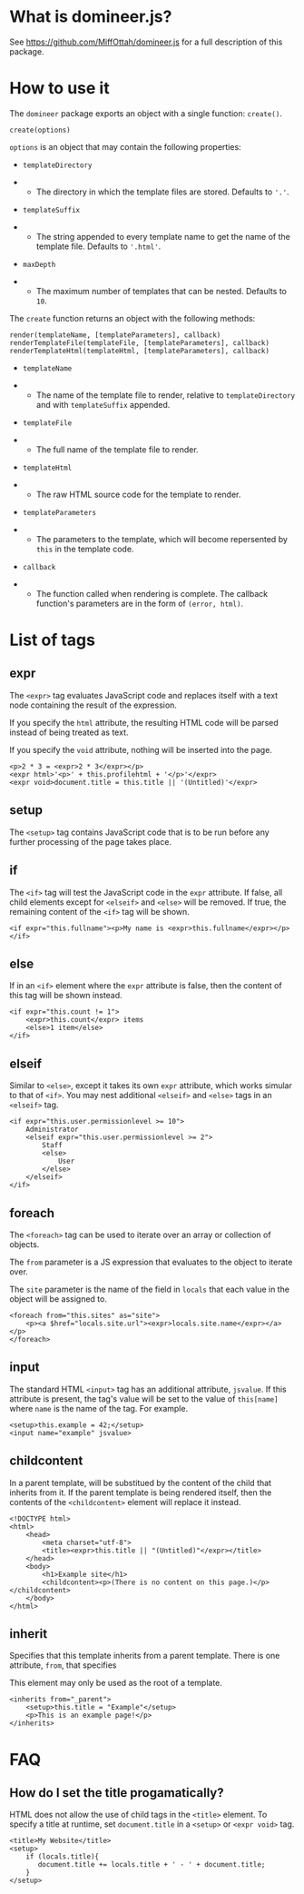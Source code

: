 What is domineer.js?
====================

See https://github.com/MiffOttah/domineer.js for a full description of this
package.

How to use it
=============

The `domineer` package exports an object with a single function: `create()`.

    create(options)

`options` is an object that may contain the following properties:

* `templateDirectory`
* * The directory in which the template files are stored. Defaults to `'.'`.

* `templateSuffix`
* * The string appended to every template name to get the name of the template
    file. Defaults to `'.html'`.

* `maxDepth`
* * The maximum number of templates that can be nested. Defaults to `10`.

The `create` function returns an object with the following methods:

    render(templateName, [templateParameters], callback)
    renderTemplateFile(templateFile, [templateParameters], callback)
    renderTemplateHtml(templateHtml, [templateParameters], callback)

* `templateName`
* * The name of the template file to render, relative to `templateDirectory`
    and with `templateSuffix` appended.

* `templateFile`
* * The full name of the template file to render.

* `templateHtml`
* * The raw HTML source code for the template to render.

* `templateParameters`
* * The parameters to the template, which will become repersented by `this`
    in the template code.

* `callback`
* * The function called when rendering is complete. The callback function's
    parameters are in the form of `(error, html)`.

List of tags
============

expr
----

The `<expr>` tag evaluates JavaScript code and replaces itself with a text node
containing the result of the expression.

If you specify the `html` attribute, the resulting HTML code will be parsed
instead of being treated as text.

If you specify the `void` attribute, nothing will be inserted into the page.

    <p>2 * 3 = <expr>2 * 3</expr></p>
    <expr html>'<p>' + this.profilehtml + '</p>'</expr>
    <expr void>document.title = this.title || '(Untitled)'</expr>

setup
-----

The `<setup>` tag contains JavaScript code that is to be run before any further
processing of the page takes place.

if
--

The `<if>` tag will test the JavaScript code in the `expr` attribute. If false,
all child elements except for `<elseif>` and `<else>` will be removed. If true,
the remaining content of the `<if>` tag will be shown.

    <if expr="this.fullname"><p>My name is <expr>this.fullname</expr></p></if>

else
----

If in an `<if>` element where the `expr` attribute is false, then the content
of this tag will be shown instead.

    <if expr="this.count != 1">
        <expr>this.count</expr> items
        <else>1 item</else>
    </if>

elseif
------

Similar to `<else>`, except it takes its own `expr` attribute, which works
simular to that of `<if>`. You may nest additional `<elseif>` and `<else>`
tags in an `<elseif>` tag.

    <if expr="this.user.permissionlevel >= 10">
        Administrator
        <elseif expr="this.user.permissionlevel >= 2">
            Staff
            <else>
                User
            </else>
        </elseif>
    </if>

foreach
-------

The `<foreach>` tag can be used to iterate over an array or collection of
objects.

The `from` parameter is a JS expression that evaluates to the object to
iterate over.

The `site` parameter is the name of the field in `locals` that each value in
the object will be assigned to.

    <foreach from="this.sites" as="site">
        <p><a $href="locals.site.url"><expr>locals.site.name</expr></a></p>
    </foreach>

input
-----

The standard HTML `<input>` tag has an additional attribute, `jsvalue`. If this
attribute is present, the tag's value will be set to the value of `this[name]`
where `name` is the name of the tag. For example.

    <setup>this.example = 42;</setup>
    <input name="example" jsvalue>

childcontent
------------

In a parent template, will be substitued by the content of the child that
inherits from it. If the parent template is being rendered itself, then the
contents of the `<childcontent>` element will replace it instead.

    <!DOCTYPE html>
    <html>
        <head>
            <meta charset="utf-8">
            <title><expr>this.title || "(Untitled)"</expr></title>
        </head>
        <body>
            <h1>Example site</h1>
            <childcontent><p>(There is no content on this page.)</p></childcontent>
        </body>
    </html>

inherit
-------

Specifies that this template inherits from a parent template. There is one
attribute, `from`, that specifies

This element may only be used as the root of a template.

    <inherits from="_parent">
        <setup>this.title = "Example"</setup>
        <p>This is an example page!</p>
    </inherits>

FAQ
===

How do I set the title progamatically?
--------------------------------------

HTML does not allow the use of child tags in the `<title>` element. To
specify a title at runtime, set `document.title` in a `<setup>` or
`<expr void>` tag.

    <title>My Website</title>
    <setup>
        if (locals.title){
           document.title += locals.title + ' - ' + document.title;
        }
    </setup>
